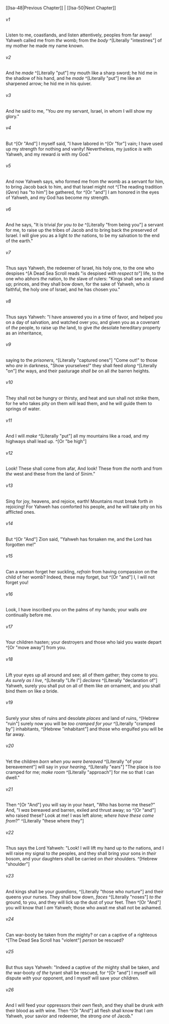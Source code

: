 ﻿---
aliases:
  - Isaiah 49
---

[[Isa-48|Previous Chapter]] | [[Isa-50|Next Chapter]]

###### v1
Listen to me, coastlands,
and listen attentively, peoples from far away!
Yahweh called me from _the_ womb;
from the _body_ ^[Literally "intestines"] of my mother he made my name known.

###### v2
And he _made_ ^[Literally "put"] my mouth like a sharp sword;
he hid me in the shadow of his hand,
and he _made_ ^[Literally "put"] me like an sharpened arrow;
he hid me in his quiver.

###### v3
And he said to me, "You _are_ my servant,
Israel, in whom I will show my glory."

###### v4
But ^[Or "And"] I myself said, "I have labored in ^[Or "for"] vain;
I have used up my strength for nothing and vanity!
Nevertheless, my justice _is_ with Yahweh,
and my reward _is_ with my God."

###### v5
And now Yahweh says,
who formed me from _the_ womb as a servant for him,
to bring Jacob back to him,
and that Israel might not ^[The reading tradition (_Qere_) has "to him"] be gathered,
for ^[Or "and"] I am honored in the eyes of Yahweh,
and my God has become my strength.

###### v6
And he says, "It is trivial _for you to be_ ^[Literally "from being you"] a servant for me,
to raise up the tribes of Jacob
and to bring back the preserved of Israel.
I will give you as a light _to the_ nations,
to be my salvation to the end of the earth."

###### v7
Thus says Yahweh, the redeemer of Israel, his holy one,
to the one who despises ^[A Dead Sea Scroll reads "is despised _with respect to_"] life,
to the one who abhors _the_ nation,
to _the_ slave of rulers:
"Kings shall see and stand up;
princes, and they shall bow down,
for the sake of Yahweh, who _is_ faithful,
the holy one of Israel, and he has chosen you."

###### v8
Thus says Yahweh:
"I have answered you in a time of favor,
and helped you on a day of salvation,
and watched over you,
and given you as a covenant of _the_ people,
to raise up _the_ land,
to give _the_ desolate hereditary property as an inheritance,

###### v9
saying to the _prisoners_, ^[Literally "captured ones"] "Come out!"
to those who _are_ in darkness, "Show yourselves!"
they shall feed _along_ ^[Literally "on"] _the_ ways,
and their pasturage _shall be_ on all _the_ barren heights.

###### v10
They shall not be hungry or thirsty,
and heat and sun shall not strike them,
for he who takes pity on them will lead them,
and he will guide them to springs of water.

###### v11
And I will _make_ ^[Literally "put"] all my mountains like a road,
and my highways shall lead up. ^[Or "be high"]

###### v12
Look! These shall come from afar,
And look! These from _the_ north and from _the_ west
and these from the land of Sinim."

###### v13
Sing for joy, heavens, and rejoice, earth!
Mountains must break forth _in_ rejoicing!
For Yahweh has comforted his people,
and he will take pity on his afflicted ones.

###### v14
But ^[Or "And"] Zion said, "Yahweh has forsaken me,
and the Lord has forgotten me!"

###### v15
Can a woman forget her suckling,
_refrain_ from having compassion on the child of her womb?
Indeed, these may forget,
but ^[Or "and"] I, I will not forget you!

###### v16
Look, I have inscribed you on the palms of _my_ hands;
your walls _are_ continually before me.

###### v17
Your children hasten;
your destroyers and those who laid you waste depart ^[Or "move away"] from you.

###### v18
Lift your eyes up all around and see;
all of them gather; they come to you.
_As surely as I live_, ^[Literally "Life I"]
_declares_ ^[Literally "declaration of"] Yahweh,
surely you shall put on all of them like _an_ ornament,
and you shall bind them on like _a_ bride.

###### v19
Surely your sites of ruins and desolate _places_ and land of ruins, ^[Hebrew "ruin"]
surely now you will be _too cramped for your_ ^[Literally "cramped by"] inhabitants, ^[Hebrew "inhabitant"]
and those who engulfed you will be far away.

###### v20
Yet the children _born when you were bereaved_ ^[Literally "of your bereavement"] will say in your _hearing_, ^[Literally "ears"]
"The place is _too_ cramped for me;
_make room_ ^[Literally "approach"] for me so that I can dwell."

###### v21
Then ^[Or "And"] you will say in your heart,
"Who has borne me these?"
And, "I _was_ bereaved and barren,
exiled and thrust away;
so ^[Or "and"] who raised these?
Look at me! I was left alone;
_where have these come from_?" ^[Literally "these where they"]

###### v22
Thus says the Lord Yahweh:
"Look! I will lift my hand up to _the_ nations,
and I will raise my signal to _the_ peoples,
and they shall bring your sons in _their_ bosom,
and your daughters shall be carried on _their_ shoulders. ^[Hebrew "shoulder"]

###### v23
And kings shall be your _guardians_, ^[Literally "those who nurture"]
and their queens your nurses.
They shall bow down, _faces_ ^[Literally "noses"] _to the_ ground, to you,
and they will lick up the dust of your feet.
Then ^[Or "And"] you will know that I _am_ Yahweh;
those who await me shall not be ashamed.

###### v24
Can war-booty be taken from _the_ mighty?
or can a captive of a righteous ^[The Dead Sea Scroll has "violent"] _person_ be rescued?

###### v25
But thus says Yahweh:
"Indeed a captive of _the_ mighty shall be taken,
and _the_ war-booty _of_ _the_ tyrant shall be rescued,
for ^[Or "and"] I myself will dispute _with_ your opponent,
and I myself will save your children.

###### v26
And I will feed your oppressors their _own_ flesh,
and they shall be drunk _with_ their blood as _with_ wine.
Then ^[Or "And"] all flesh shall know that I _am_ Yahweh,
your savior and redeemer, the strong _one_ of Jacob."